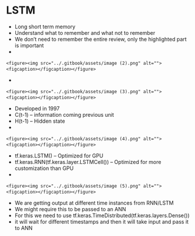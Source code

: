 # LSTM

* Long short term memory
* Understand what to remember and what not to remember
* We don’t need to remember the entire review, only the highlighted part is important
*

    <figure><img src="../.gitbook/assets/image (2).png" alt=""><figcaption></figcaption></figure>
*

    <figure><img src="../.gitbook/assets/image (3).png" alt=""><figcaption></figcaption></figure>
* Developed in 1997
* C(t-1) – information coming previous unit
* H(t-1) – Hidden state
*

    <figure><img src="../.gitbook/assets/image (4).png" alt=""><figcaption></figcaption></figure>
* tf.keras.LSTM() – Optimized for GPU
* tf.keras.RNN(tf.keras.layer.LSTMCell()) – Optimized for more customization than GPU
*

    <figure><img src="../.gitbook/assets/image (5).png" alt=""><figcaption></figcaption></figure>
* We are getting output at different time instances from RNN/LSTM
* We might require this to be passed to an ANN
* For this we need to use tf.keras.TimeDistributed(tf.keras.layers.Dense())
* it will wait for different timestamps and then it will take input and pass it to ANN
